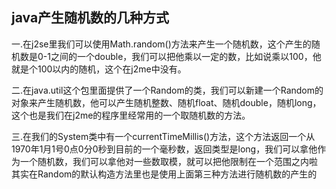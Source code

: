 ##  java产生随机数的几种方式   ##
一.在j2se里我们可以使用Math.random()方法来产生一个随机数，这个产生的随机数是0-1之间的一个double，我们可以把他乘以一定的数，比如说乘以100，他就是个100以内的随机，这个在j2me中没有。 

二.在java.util这个包里面提供了一个Random的类，我们可以新建一个Random的对象来产生随机数，他可以产生随机整数、随机float、随机double，随机long，这个也是我们在j2me的程序里经常用的一个取随机数的方法。 


三.在我们的System类中有一个currentTimeMillis()方法，这个方法返回一个从1970年1月1号0点0分0秒到目前的一个毫秒数，返回类型是long，我们可以拿他作为一个随机数，我们可以拿他对一些数取模，就可以把他限制在一个范围之内啦 
其实在Random的默认构造方法里也是使用上面第三种方法进行随机数的产生的